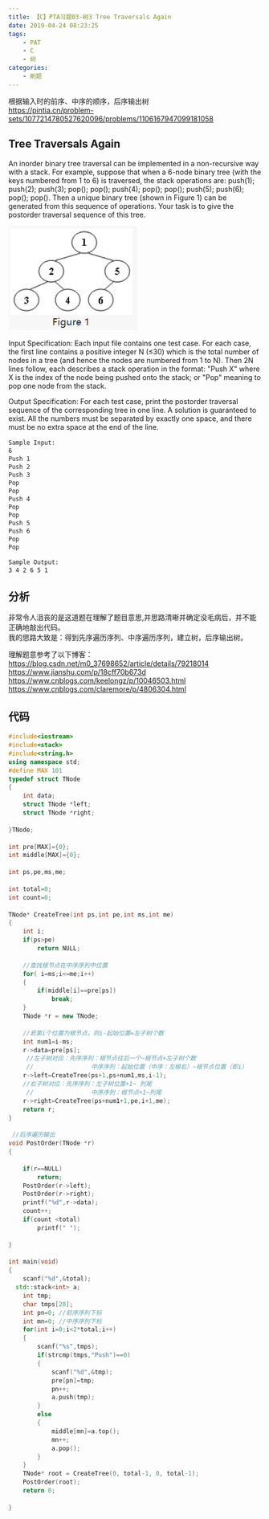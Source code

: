 ```yaml
---
title: 【C】PTA习题03-树3 Tree Traversals Again
date: 2019-04-24 08:23:25
tags:
    - PAT
    - C
    - 树
categories:
    - 刷题
---
```

根据输入时的前序、中序的顺序，后序输出树  
https://pintia.cn/problem-sets/1077214780527620096/problems/1106167947099181058


<!-- more -->
## Tree Traversals Again
An inorder binary tree traversal can be implemented in a non-recursive way with a stack. For example, suppose that when a 6-node binary tree (with the keys numbered from 1 to 6) is traversed, the stack operations are: push(1); push(2); push(3); pop(); pop(); push(4); pop(); pop(); push(5); push(6); pop(); pop(). Then a unique binary tree (shown in Figure 1) can be generated from this sequence of operations. Your task is to give the postorder traversal sequence of this tree.

![](TreeTravesalsAgain/TF$Q9@W6~Q%1%`3W}PBTD1J.png)

Input Specification:
Each input file contains one test case. For each case, the first line contains a positive integer N (≤30) which is the total number of nodes in a tree (and hence the nodes are numbered from 1 to N). Then 2N lines follow, each describes a stack operation in the format: "Push X" where X is the index of the node being pushed onto the stack; or "Pop" meaning to pop one node from the stack.

Output Specification:
For each test case, print the postorder traversal sequence of the corresponding tree in one line. A solution is guaranteed to exist. All the numbers must be separated by exactly one space, and there must be no extra space at the end of the line.

```
Sample Input:  
6  
Push 1  
Push 2  
Push 3  
Pop  
Pop  
Push 4  
Pop  
Pop  
Push 5  
Push 6  
Pop  
Pop  
```
```
Sample Output:
3 4 2 6 5 1
```


## 分析

非常令人沮丧的是这道题在理解了题目意思,并思路清晰并确定没毛病后，并不能正确地敲出代码。  
我的思路大致是：得到先序遍历序列、中序遍历序列，建立树，后序输出树。 

理解题意参考了以下博客：
https://blog.csdn.net/m0_37698652/article/details/79218014  
https://www.jianshu.com/p/18cff70b673d  
https://www.cnblogs.com/keelongz/p/10046503.html  
https://www.cnblogs.com/claremore/p/4806304.html

## 代码
```C++
#include<iostream>
#include<stack>
#include<string.h>
using namespace std;
#define MAX 101
typedef struct TNode
{
    int data;
    struct TNode *left;
    struct TNode *right;
    
}TNode;

int pre[MAX]={0};
int middle[MAX]={0};

int ps,pe,ms,me;

int total=0;
int count=0;

TNode* CreateTree(int ps,int pe,int ms,int me)
{
    int i;
    if(ps>pe)
        return NULL;
    
    //查找根节点在中序序列中位置 
    for( i=ms;i<=me;i++)
    {
        if(middle[i]==pre[ps])
            break;
    }
    TNode *r = new TNode;
    
    //若第i个位置为根节点，则i-起始位置=左子树个数
    int num1=i-ms;
    r->data=pre[ps];
     //左子树对应：先序序列：根节点往后一个~根节点+左子树个数
     //                中序序列：起始位置（中序：左根右）~根节点位置（即i） 
    r->left=CreateTree(ps+1,ps+num1,ms,i-1);
    //右子树对应：先序序列：左子树位置+1~ 列尾 
     //                中序序列：根节点+1~列尾 
    r->right=CreateTree(ps+num1+1,pe,i+1,me); 
    return r;
}

 //后序遍历输出 
void PostOrder(TNode *r)
{
    
    if(r==NULL)
        return;
    PostOrder(r->left);
    PostOrder(r->right);
    printf("%d",r->data);
    count++;
    if(count <total)
        printf(" ");
    
}

int main(void)
{
    scanf("%d",&total);
  std::stack<int> a;
    int tmp;
    char tmps[20];
    int pn=0; //前序序列下标
    int mn=0; //中序序列下标 
    for(int i=0;i<2*total;i++)
    {
        scanf("%s",tmps);
        if(strcmp(tmps,"Push")==0)
        {
            scanf("%d",&tmp);
            pre[pn]=tmp;
            pn++;
            a.push(tmp);
        }
        else
        {
            middle[mn]=a.top();
            mn++;
            a.pop();
        }
    }
    TNode* root = CreateTree(0, total-1, 0, total-1);
    PostOrder(root);
    return 0;
    
}
```
